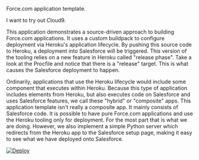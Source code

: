 Force.com application template.

I want to try out Cloud9.

This application demonstrates a source-driven approach to building Force.com applications. It uses a custom buildpack to configure deployment via Heroku's application lifecycle. By pushing this source code to Heroku, a deployment into Salesforce will be triggered. This version of the tooling relies on a new feature in Heroku called "release phase". Take a look at the Procfile and notice that there is a "release" target. This is what causes the Salesforce deployment to happen.

Ordinarily, applications that use the Heroku lifecycle would include some component that executes within Heroku. Because this type of application includes elements from Heroku, but also executes code on Salesforce and uses Salesforce features, we call these "hybrid" or "composite" apps. This application template isn't really a composite app. It mainly consists of Salesforce code. It is possible to have pure Force.com applications and use the Heroku tooling only for deployment. For the most part that is what we are doing. However, we also implement a simple Python server which redirects from the Heroku app to the Salesforce setup page, making it easy to see what we have deployed onto Salesforce. 

[![Deploy](https://www.herokucdn.com/deploy/button.png)](https://heroku.com/deploy)
